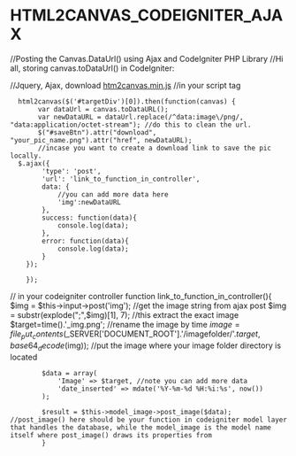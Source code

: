 # HTML2CANVAS_CODEIGNITER_AJAX
//Posting the Canvas.DataUrl() using Ajax and CodeIgniter PHP Library
//Hi all, storing canvas.toDataUrl() in CodeIgniter:

//Jquery, Ajax, download [htm2canvas.min.js](https://html2canvas.hertzen.com/)
//in your script tag
      
      html2canvas($('#targetDiv')[0]).then(function(canvas) {
           var dataUrl = canvas.toDataURL();
           var newDataURL = dataUrl.replace(/^data:image\/png/, "data:application/octet-stream"); //do this to clean the url.
           $("#saveBtn").attr("download", "your_pic_name.png").attr("href", newDataURL); 
           //incase you want to create a download link to save the pic locally.
      $.ajax({
            'type': 'post',
            'url': 'link_to_function_in_controller',
            data: {
                //you can add more data here
                'img':newDataURL
            },
            success: function(data){
                console.log(data);
            },
            error: function(data){
                console.log(data);
            }
        });
        
        });


// in your codeigniter controller
        function link_to_function_in_controller(){
            $img = $this->input->post('img'); //get the image string from ajax post
            $img = substr(explode(";",$img)[1], 7); //this extract the exact image
            $target=time().'_img.png'; //rename the image by time
            $image = file_put_contents($_SERVER['DOCUMENT_ROOT'].'/imagefolder/'.$target, 
           base64_decode($img)); //put the image where your image folder directory is located
            
            $data = array(
                'Image' => $target, //note you can add more data
                'date_inserted' => mdate('%Y-%m-%d %H:%i:%s', now())
            );
            
            $result = $this->model_image->post_image($data); //post_image() here should be your function in codeigniter model layer that handles the database, while the model_image is the model name itself where post_image() draws its properties from
            }
